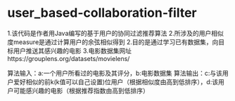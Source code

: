 # user_based-collaboration-filter
1.该代码是作者用Java编写的基于用户的协同过滤推荐算法
2.所涉及的用户相似度measure是通过计算用户的余弦相似得到
2.目的是通过学习已有数据集，向目标用户推送其感兴趣的电影
3.电影数据集网址https://grouplens.org/datasets/movielens/

算法输入：a:一个用户所看过的电影及其评分，b:电影数据集
算法输出：c:与该用户爱好相似的前k(k值可以自己设置)位用户（根据相似度由高到低排序），d:该用户可能感兴趣的电影（根据推荐指数由高到低排序）
